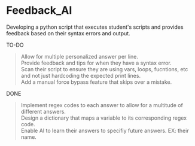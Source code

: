 # Feedback_AI
Developing a python script that executes student's scripts and provides feedback based on their syntax errors and output.

TO-DO
  > Allow for multiple personalized answer per line. \
  > Provide feedback and tips for when they have a syntax error. \
  > Scan their script to ensure they are using vars, loops, fucntions, etc and not just hardcoding the expected print lines. \
  > Add a manual force bypass feature that skips over a mistake.

DONE
  > Implement regex codes to each answer to allow for a multitude of different answers. \
  > Design a dictionary that maps a variable to its corresponding regex code. \
  > Enable AI to learn their answers to specifiy future answers. EX: their name. 
